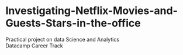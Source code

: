 # Investigating-Netflix-Movies-and-Guests-Stars-in-the-office
Practical project on data Science and Analytics
<br>
Datacamp Career Track
<br>
